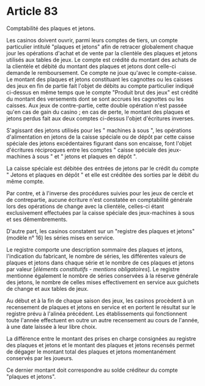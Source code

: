 # Article 83

Comptabilité des plaques et jetons.

Les casinos doivent ouvrir, parmi leurs comptes de tiers, un compte particulier intitulé "plaques et jetons" afin de retracer globalement chaque jour les opérations d'achat et de vente par la clientèle des plaques et jetons utilisés aux tables de jeux. Le compte est crédité du montant des achats de la clientèle et débité du montant des plaques et jetons dont celle-ci demande le remboursement. Ce compte ne joue qu'avec le compte-caisse.    Le montant des plaques et jetons constituant les cagnottes ou les caisses des jeux en fin de partie fait l'objet de débits au compte particulier indiqué ci-dessus en même temps que le compte "Produit brut des jeux" est crédité du montant des versements dont se sont accrues les cagnottes ou les caisses. Aux jeux de contre-partie, cette double opération n'est passée qu'en cas de gain du casino ; en cas de perte, le montant des plaques et jetons perdus fait aux deux comptes ci-dessus l'objet d'écritures inverses.

S'agissant des jetons utilisés pour les " machines à sous ", les opérations d'alimentation en jetons de la caisse spéciale ou de dépôt par cette caisse spéciale des jetons excédentaires figurant dans son encaisse, font l'objet d'écritures réciproques entre les comptes " caisse spéciale des jeux-machines à sous " et " jetons et plaques en dépôt ".

La caisse spéciale est débitée des entrées de jetons par le crédit du compte " Jetons et plaques en dépôt " et elle est créditée des sorties par le débit du même compte.

Par contre, et à l'inverse des procédures suivies pour les jeux de cercle et de contrepartie, aucune écriture n'est constatée en comptabilité générale lors des opérations de change avec la clientèle, celles-ci étant exclusivement effectuées par la caisse spéciale des jeux-machines à sous et ses démembrements.

D'autre part, les casinos constatent sur un "registre des plaques et jetons" (modèle n° 16) les séries mises en service.

Le registre comporte une description sommaire des plaques et jetons, l'indication du fabricant, le nombre de séries, les différentes valeurs de plaques et jetons dans chaque série et le nombre de ces plaques et jetons par valeur [*éléments constitutifs - mentions obligatoires*]. Le registre mentionne également le nombre de séries conservées à la réserve générale des jetons, le nombre de celles mises effectivement en service aux guichets de change et aux tables de jeux.

Au début et à la fin de chaque saison des jeux, les casinos procèdent à un recensement de plaques et jetons en service et en portent le résultat sur le registre prévu à l'alinéa précédent. Les établissements qui fonctionnent toute l'année effectuent en outre un autre recensement au cours de l'année, à une date laissée à leur libre choix.

La différence entre le montant des prises en charge consignées au registre des plaques et jetons et le montant des plaques et jetons recensés permet de dégager le montant total des plaques et jetons momentanément conservés par les joueurs.

Ce dernier montant doit correspondre au solde créditeur du compte "plaques et jetons".
